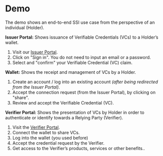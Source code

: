 # Demo

The demo shows an end-to-end SSI use case from the perspective of an individual (Holder).

**Issuer Portal:** Shows issuance of Verifiable Credentials (VCs) to a Holder’s wallet.

1. Visit our [Issuer Portal](https://issuer.walt.id/).
2. Click on "Sign in". You do not need to input an email or a password.
3. Select and "confirm" your Verifiable Credential (VC) claim.

**Wallet:** Shows the receipt and management of VCs by a Holder.

1. Create an account / log into an existing account _(after being redirected from the Issuer Portal)._
2. Accept the connection request (from the Issuer Portal), by clicking on "share".
3. Review and accept the Verifiable Credential (VC).

**Verifier Portal:** Shows the presentation of VCs by Holder in order to authenticate or identify towards a Relying Party (Verifier).

1. Visit the [Verifier Portal](https://verifier.walt.id/).
2. Connect the wallet to share VCs.
3. Log into the wallet (you used before)
4. Accept the credential request by the Verifier.
5. Get access to the Verifier’s products, services or other benefits..
